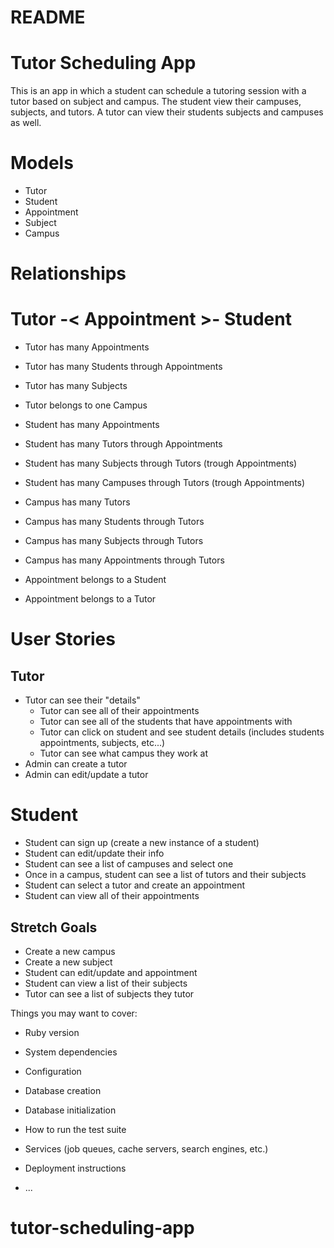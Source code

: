 # README

# Tutor Scheduling App

This is an app in which a student can schedule a tutoring session with a tutor based on subject and campus. The student view their campuses, subjects, and tutors. A tutor can view their students subjects and campuses as well.

# Models

* Tutor
* Student
* Appointment
* Subject
* Campus

# Relationships

# Tutor -< Appointment >- Student

* Tutor has many Appointments
* Tutor has many Students through Appointments
* Tutor has many Subjects
* Tutor belongs to one Campus

* Student has many Appointments
* Student has many Tutors through Appointments
* Student has many Subjects through Tutors (trough Appointments)
* Student has many Campuses through Tutors (trough Appointments)

* Campus has many Tutors
* Campus has many Students through Tutors
* Campus has many Subjects through Tutors
* Campus has many Appointments through Tutors

* Appointment belongs to a Student
* Appointment belongs to a Tutor

# User Stories

## Tutor
* Tutor can see their "details"
    * Tutor can see all of their appointments 
    * Tutor can see all of the students that have appointments with
    * Tutor can click on student and see student details (includes students appointments, subjects, etc...)
    * Tutor can see what campus they work at
* Admin can create a tutor
* Admin can edit/update a tutor

# Student
* Student can sign up (create a new instance of a student)
* Student can edit/update their info
* Student can see a list of campuses and select one
* Once in a campus, student can see a list of tutors and their subjects
* Student can select a tutor and create an appointment
* Student can view all of their appointments

## Stretch Goals
* Create a new campus
* Create a new subject
* Student can edit/update and appointment
* Student can view a list of their subjects
* Tutor can see a list of subjects they tutor
































Things you may want to cover:

* Ruby version

* System dependencies

* Configuration

* Database creation

* Database initialization

* How to run the test suite

* Services (job queues, cache servers, search engines, etc.)

* Deployment instructions

* ...
# tutor-scheduling-app
